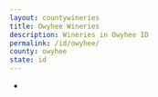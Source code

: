 ```yaml
---
layout: countywineries
title: Owyhee Wineries
description: Wineries in Owyhee ID
permalink: /id/owyhee/
county: owyhee
state: id
---
```

-
